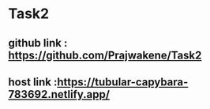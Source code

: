 # Task2
## github link : https://github.com/Prajwakene/Task2
## host link :https://tubular-capybara-783692.netlify.app/